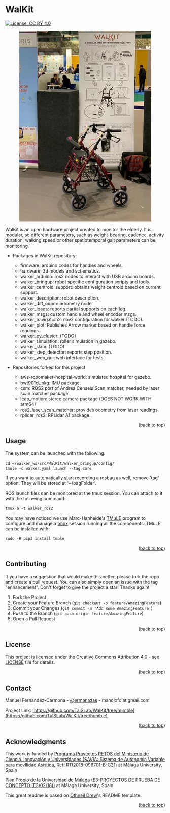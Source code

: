# WalKit
[![License: CC BY 4.0](https://img.shields.io/badge/License-CC%20BY%204.0-lightgrey.svg)](https://creativecommons.org/licenses/by/4.0/)

<p align="center">
  <img src="https://github.com/TaISLab/WalKit/blob/master/Pictures/walkerTransfiereReduced.jpg" />
</p>

WalKit is an open hardware project created to monitor the elderly. It is modular, so different parameters, such as weight-bearing, cadence, activity duration, walking speed or other spatiotemporal gait parameters can be monitoring. 

- Packages in WalKit repository:
    - firmware: arduino codes for handles and wheels. 
    - hardware: 3d models and schematics.
    - walker_arduino: ros2 nodes to interact with USB arduino boards.   
    - walker_bringup: robot specific configuration scripts and tools. 
    - walker_centroid_support: obtains weight centroid based on current support.
    - walker_description: robot description.  
    - walker_diff_odom: odometry node.
    - walker_loads: reports partial supports on each leg.
    - walker_msgs: custom handle and wheel encoder msgs.
    - walker_navigation2: nav2 configuration for walker (TODO). 
    - walker_plot: Publishes Arrow marker based on handle force readings.  
    - walker_py_cluster: (TODO)
    - walker_simulation: roller simulation in gazebo.
    - walker_slam: (TODO)
    - walker_step_detector: reports step position.
    - walker_web_gui: web interface for tests.
            
- Repositories forked for this project
    - aws-robomaker-hospital-world: simulated hospital for gazebo.  
    - bwt901cl_pkg: IMU package.   
    - csm: ROS2 port of Andrea Censeis Scan matcher, needed by laser scan matcher package.
    - leap_motion: stereo camera package (DOES NOT WORK WITH arm64)  
    - ros2_laser_scan_matcher: provides odometry from laser readings.
    - rplidar_ros2: RPLidar A1 package. 

<p align="right">(<a href="#top">back to top</a>)</p>

<!-- USAGE EXAMPLES -->
## Usage
The system can be launched with the following:
```
cd ~/walker_ws/src/WalKit/walker_bringup/config/
tmule -c walker.yaml launch --tag core
```
If you want to automatically start recording a rosbag as well, remove 'tag' option. They will be stored at '~/bagFolder'.

ROS launch files can be monitored at the tmux session. You can attach to it with the following command:
```
tmux a -t walker_ros2
```

You may have noticed we use Marc-Hanheide's [TMuLE](https://github.com/marc-hanheide/TMuLE) program to configure and manage a [tmux](https://github.com/tmux/tmux) session running all the components. TMuLE can be installed with:
```
sudo -H pip3 install tmule
```

<p align="right">(<a href="#top">back to top</a>)</p>


<!-- CONTRIBUTING -->
## Contributing

If you have a suggestion that would make this better, please fork the repo and create a pull request. You can also simply open an issue with the tag "enhancement".
Don't forget to give the project a star! Thanks again!

1. Fork the Project
2. Create your Feature Branch (`git checkout -b feature/AmazingFeature`)
3. Commit your Changes (`git commit -m 'Add some AmazingFeature'`)
4. Push to the Branch (`git push origin feature/AmazingFeature`)
5. Open a Pull Request

<p align="right">(<a href="#top">back to top</a>)</p>



<!-- LICENSE -->
## License

This project is licensed under the Creative Commons Attribution 4.0 - see [LICENSE](https://github.com/TaISLab/WalKit/blob/master/LICENSE) file for details.

<p align="right">(<a href="#top">back to top</a>)</p>



<!-- CONTACT -->
## Contact

Manuel Fernandez-Carmona - [@ermanazas](https://twitter.com/ermanazas) - manolofc at gmail.com

Project Link: [https://github.com/TaISLab/WalKit/tree/humble](https://github.com/TaISLab/WalKit/tree/humble)

<p align="right">(<a href="#top">back to top</a>)</p>



<!-- ACKNOWLEDGMENTS -->
## Acknowledgments

This work is funded by [Programa Proyectos RETOS del Ministerio de Ciencia, Innovación y Universidades (SAVIA: Sistema de Autonomía Variable para movIlidad Asistida, Ref: RTI2018-096701-B-C21)](http://www.grupoisis.uma.es/index.php?option=com_jresearch&view=project&task=show&id=208&Itemid=18&lang=es) at Málaga University, Spain

[Plan Propio de la Universidad de Málaga (E3-PROYECTOS DE PRUEBA DE CONCEPTO (E3/02/18))](https://www.uma.es/servicio-de-investigacion/cms/menu/plan-propio-de-investigacion/?set_language=en) at Málaga University, Spain

This great readme is based on [Othneil Drew](https://github.com/othneildrew/Best-README-Template)'s README template.

<p align="right">(<a href="#top">back to top</a>)</p>



<!-- MARKDOWN LINKS & IMAGES -->
<!-- https://www.markdownguide.org/basic-syntax/#reference-style-links -->
[contributors-shield]: https://img.shields.io/github/contributors/TaISLab/WalKit
[contributors-url]: https://github.com/TaISLab/WalKit/graphs/contributors
[forks-shield]: https://img.shields.io/github/forks/TaISLab/WalKit
[forks-url]: https://github.com/TaISLab/WalKit/network/members
[stars-shield]: https://img.shields.io/github/stars/TaISLab/WalKit
[stars-url]: https://github.com/TaISLab/WalKit/stargazers
[issues-shield]: https://img.shields.io/github/issues/TaISLab/WalKit
[issues-url]: https://github.com/TaISLab/WalKit/issues
[license-shield]: https://img.shields.io/github/license/TaISLab/WalKit
[license-url]: https://github.com/TaISLab/WalKit/blob/master/LICENSE
[product-screenshot]: images/screenshot.png
